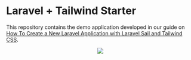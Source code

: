# Laravel + Tailwind Starter

This repository contains the demo application developed in our guide on [How To Create a New Laravel Application with Laravel Sail and Tailwind CSS](https://www.digitalocean.com/community/tutorials/how-to-create-a-new-laravel-application-with-laravel-sail-and-tailwind-css).

<p align="center">
<img src="https://assets.digitalocean.com/articles/laravel_sail/tailwind_about_responsive.gif" />
</p>
